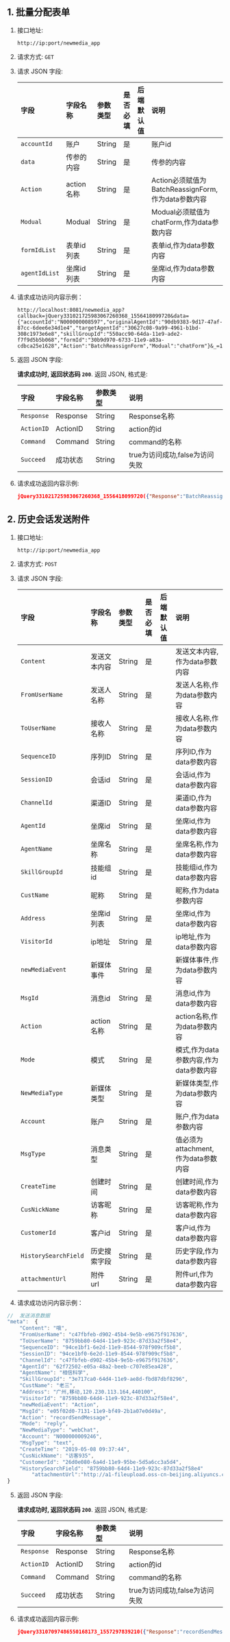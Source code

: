 ## 1. 批量分配表单

1. 接口地址: 
    
    `http://ip:port/newmedia_app`

2. 请求方式: `GET`
3. 请求 JSON 字段: 
    
    |字段|字段名称|参数类型|是否必填|后端默认值|说明|
    |:--|:---|:------|:------|:--|:--|
    |`accountId`|账户|String|是| | 账户id |
    |`data`|传参的内容|String|是| | 传参的内容 |
    |`Action`|action名称|String|是| | Action必须赋值为BatchReassignForm,作为data参数内容 |
    |`Modual`|Modual|String|是| | Modual必须赋值为chatForm,作为data参数内容 |
    |`formIdList`|表单id列表|String|是| | 表单id,作为data参数内容 |
    |`agentIdList`|坐席id列表|String|是| | 坐席id,作为data参数内容 |
4. 请求成功访问内容示例：
    ```
    http://localhost:8081/newmedia_app?callback=jQuery331021725983067260368_1556418099720&data={"accountId":"N000000008597","originalAgentId":"90db9383-9d17-47af-87cc-6dee6e34d1e4","targetAgentId":"30627c08-9a99-4961-b1bd-308c1973e6e8","skillGroupId":"550acc90-64da-11e9-ade2-f7f9d5b5b068","formId":"30b9d970-6733-11e9-a83a-cdbca25e1628","Action":"BatchReassignForm","Modual":"chatForm"}&_=1556418099723
    ```
5. 返回 JSON 字段: 

    __请求成功时, 返回状态码 `200`__. 返回 JSON, 格式是:

    |字段|字段名称|参数类型|说明|
    |:--|:---|:------|:------|
    |`Response`|Response|String| Response名称 |
    |`ActionID`|ActionID|String| action的id |
    |`Command`|Command|String| command的名称 |
    |`Succeed`|成功状态|String| true为访问成功,false为访问失败 |

6. 请求成功返回内容示例:

    ```json
    jQuery331021725983067260368_1556418099720({"Response":"BatchReassignForm","ActionID":"","Command":"Response","Succeed":true})
    ```

## 2. 历史会话发送附件
1. 接口地址: 
    
    `http://ip:port/newmedia_app`
2. 请求方式: `POST`
3. 请求 JSON 字段: 
    
    |字段|字段名称|参数类型|是否必填|后端默认值|说明|
    |:--|:---|:------|:------|:--|:--|
    |`Content`|发送文本内容|String|是| | 发送文本内容,作为data参数内容 |
    |`FromUserName`|发送人名称|String|是| | 发送人名称,作为data参数内容 |
    |`ToUserName`|接收人名称|String|是| | 接收人名称,作为data参数内容 |
    |`SequenceID`|序列ID|String|是| | 序列ID,作为data参数内容|
    |`SessionID`|会话id|String|是| | 会话id,作为data参数内容 |
    |`ChannelId`|渠道ID|String|是| | 渠道ID,作为data参数内容 |
    |`AgentId`|坐席id|String|是| | 坐席id,作为data参数内容 |
    |`AgentName`|坐席名称|String|是| | 坐席名称,作为data参数内容 |
    |`SkillGroupId`|技能组id|String|是| | 技能组id,作为data参数内容 |
    |`CustName`|昵称|String|是| | 昵称,作为data参数内容 |
    |`Address`|坐席id列表|String|是| | 坐席id,作为data参数内容 |
    |`VisitorId`|ip地址|String|是| | ip地址,作为data参数内容 |
    |`newMediaEvent`|新媒体事件|String|是| | 新媒体事件,作为data参数内容 |
    |`MsgId`|消息id|String|是| | 消息id,作为data参数内容 |
    |`Action`|action名称|String|是| | action名称,作为data参数内容 |
    |`Mode`|模式|String|是| | 模式,作为data参数内容,作为data参数内容 |
    |`NewMediaType`|新媒体类型|String|是| | 新媒体类型,作为data参数内容 |
    |`Account`|账户|String|是| | 账户,作为data参数内容 |
    |`MsgType`|消息类型|String|是| | 值必须为attachment,作为data参数内容 |
    |`CreateTime`|创建时间|String|是| | 创建时间,作为data参数内容 |
    |`CusNickName`|访客昵称|String|是| | 访客昵称,作为data参数内容 |
    |`CustomerId`|客户id|String|是| | 客户id,作为data参数内容 |
    |`HistorySearchField`|历史搜索字段|String|是| | 历史字段,作为data参数内容 |
    |`attachmentUrl`|附件url|String|是| | 附件url,作为data参数内容 |
    
 4. 请求成功访问内容示例：
 

```js
//  发送消息数据
"meta":  {
	"Content": "哦",
	"FromUserName": "c47fbfeb-d902-45b4-9e5b-e9675f917636",
	"ToUserName": "8759bb80-64d4-11e9-923c-87d33a2f58e4",
	"SequenceID": "94ce1bf1-6e2d-11e9-8544-978f909cf5b8",
	"SessionID": "94ce1bf0-6e2d-11e9-8544-978f909cf5b8",
	"ChannelId": "c47fbfeb-d902-45b4-9e5b-e9675f917636",
	"AgentId": "62f72502-e05a-48a2-beeb-c707e85ea428",
	"AgentName": "相信科学",
	"SkillGroupId": "3e717ca0-64d4-11e9-ae8d-fbd87dbf8296",
	"CustName": "老三",
	"Address": "广州,移动,120.230.113.164,440100",
	"VisitorId": "8759bb80-64d4-11e9-923c-87d33a2f58e4",
	"newMediaEvent": "Action",
	"MsgId": "e05f02d0-7131-11e9-bf49-2b1a07e0d49a",
	"Action": "recordSendMessage",
	"Mode": "reply",
	"NewMediaType": "webChat",
	"Account": "N000000009246",
	"MsgType": "text",
	"CreateTime": "2019-05-08 09:37:44",
	"CusNickName": "访客935",
	"CustomerId": "26d0e080-6a4d-11e9-95be-5d5a6cc3a5d4",
	"HistorySearchField": "8759bb80-64d4-11e9-923c-87d33a2f58e4"
    	"attachmentUrl":"http://a1-fileupload.oss-cn-beijing.aliyuncs.com/newMediaFile/newMediaFilechat_20190508155133575.jpg"
}
```

5. 返回 JSON 字段: 

    __请求成功时, 返回状态码 `200`__. 返回 JSON, 格式是:

    |字段|字段名称|参数类型|说明|
    |:--|:---|:------|:------|
    |`Response`|Response|String| Response名称 |
    |`ActionID`|ActionID|String| action的id |
    |`Command`|Command|String| command的名称 |
    |`Succeed`|成功状态|String| true为访问成功,false为访问失败 |

6. 请求成功返回内容示例:

    ```json
    jQuery33107097486550168173_1557297839210({"Response":"recordSendMessage","ActionID":"","Command":"Response","Succeed":true})
    ```


    

